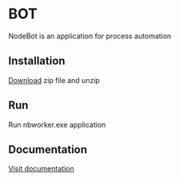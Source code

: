 # BOT
NodeBot is an application for process automation

## Installation
[Download](https://github.com/nodebotrpa/bot/blob/master/releases/v0.2) zip file and unzip

## Run
Run nbworker.exe application

## Documentation
[Visit documentation](https://github.com/nodebotrpa/bot/wiki)
